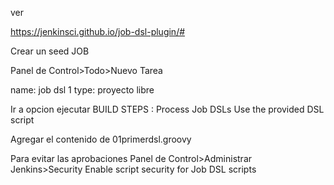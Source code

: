 ver

https://jenkinsci.github.io/job-dsl-plugin/#


Crear un seed JOB

Panel de Control>Todo>Nuevo Tarea

name: job dsl 1
type: proyecto libre


Ir a opcion ejecutar
BUILD STEPS : Process Job DSLs
Use the provided DSL script

Agregar el contenido de 01primerdsl.groovy




Para evitar las aprobaciones
Panel de Control>Administrar Jenkins>Security
Enable script security for Job DSL scripts